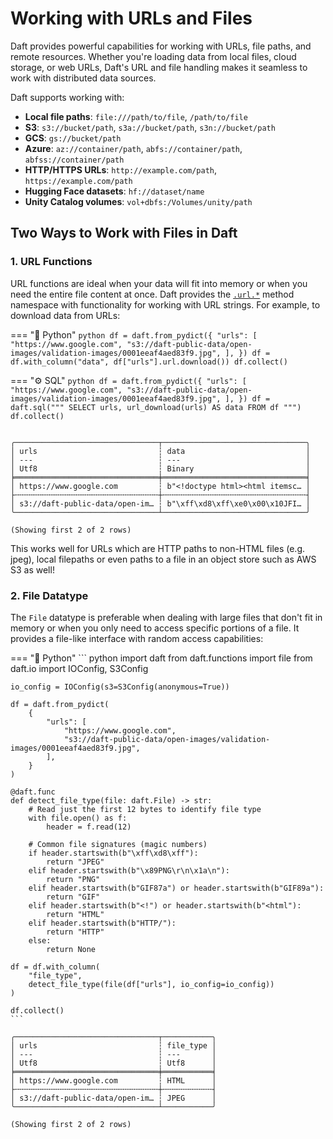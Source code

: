 # Working with URLs and Files

Daft provides powerful capabilities for working with URLs, file paths, and remote resources. Whether you're loading data from local files, cloud storage, or web URLs, Daft's URL and file handling makes it seamless to work with distributed data sources.

Daft supports working with:

- **Local file paths**: `file:///path/to/file`, `/path/to/file`
- **S3**: `s3://bucket/path`, `s3a://bucket/path`, `s3n://bucket/path`
- **GCS**: `gs://bucket/path`
- **Azure**: `az://container/path`, `abfs://container/path`, `abfss://container/path`
- **HTTP/HTTPS URLs**: `http://example.com/path`, `https://example.com/path`
- **Hugging Face datasets**: `hf://dataset/name`
- **Unity Catalog volumes**: `vol+dbfs:/Volumes/unity/path`

## Two Ways to Work with Files in Daft

### 1. URL Functions

URL functions are ideal when your data will fit into memory or when you need the entire file content at once. Daft provides the [`.url.*`](../api/expressions.md#daft.expressions.expressions.ExpressionUrlNamespace) method namespace with functionality for working with URL strings. For example, to download data from URLs:

<!-- todo(docs - cc): add relative path to url.download after figure out url namespace-->

=== "🐍 Python"
    ``` python
    df = daft.from_pydict({
        "urls": [
            "https://www.google.com",
            "s3://daft-public-data/open-images/validation-images/0001eeaf4aed83f9.jpg",
        ],
    })
    df = df.with_column("data", df["urls"].url.download())
    df.collect()
    ```

=== "⚙️ SQL"
    ```python
    df = daft.from_pydict({
        "urls": [
            "https://www.google.com",
            "s3://daft-public-data/open-images/validation-images/0001eeaf4aed83f9.jpg",
        ],
    })
    df = daft.sql("""
        SELECT
            urls,
            url_download(urls) AS data
        FROM df
    """)
    df.collect()
    ```

``` {title="Output"}

╭────────────────────────────────┬────────────────────────────────╮
│ urls                           ┆ data                           │
│ ---                            ┆ ---                            │
│ Utf8                           ┆ Binary                         │
╞════════════════════════════════╪════════════════════════════════╡
│ https://www.google.com         ┆ b"<!doctype html><html itemsc… │
├╌╌╌╌╌╌╌╌╌╌╌╌╌╌╌╌╌╌╌╌╌╌╌╌╌╌╌╌╌╌╌╌┼╌╌╌╌╌╌╌╌╌╌╌╌╌╌╌╌╌╌╌╌╌╌╌╌╌╌╌╌╌╌╌╌┤
│ s3://daft-public-data/open-im… ┆ b"\xff\xd8\xff\xe0\x00\x10JFI… │
╰────────────────────────────────┴────────────────────────────────╯

(Showing first 2 of 2 rows)
```

This works well for URLs which are HTTP paths to non-HTML files (e.g. jpeg), local filepaths or even paths to a file in an object store such as AWS S3 as well!


### 2. File Datatype

The `File` datatype is preferable when dealing with large files that don't fit in memory or when you only need to access specific portions of a file. It provides a file-like interface with random access capabilities:

=== "🐍 Python"
    ``` python
    import daft
    from daft.functions import file
    from daft.io import IOConfig, S3Config

    io_config = IOConfig(s3=S3Config(anonymous=True))

    df = daft.from_pydict(
        {
            "urls": [
                "https://www.google.com",
                "s3://daft-public-data/open-images/validation-images/0001eeaf4aed83f9.jpg",
            ],
        }
    )

    @daft.func
    def detect_file_type(file: daft.File) -> str:
        # Read just the first 12 bytes to identify file type
        with file.open() as f:
            header = f.read(12)

        # Common file signatures (magic numbers)
        if header.startswith(b"\xff\xd8\xff"):
            return "JPEG"
        elif header.startswith(b"\x89PNG\r\n\x1a\n"):
            return "PNG"
        elif header.startswith(b"GIF87a") or header.startswith(b"GIF89a"):
            return "GIF"
        elif header.startswith(b"<!") or header.startswith(b"<html"):
            return "HTML"
        elif header.startswith(b"HTTP/"):
            return "HTTP"
        else:
            return None

    df = df.with_column(
        "file_type",
        detect_file_type(file(df["urls"], io_config=io_config))
    )

    df.collect()
    ```

``` {title="Output"}
╭────────────────────────────────┬───────────╮
│ urls                           ┆ file_type │
│ ---                            ┆ ---       │
│ Utf8                           ┆ Utf8      │
╞════════════════════════════════╪═══════════╡
│ https://www.google.com         ┆ HTML      │
├╌╌╌╌╌╌╌╌╌╌╌╌╌╌╌╌╌╌╌╌╌╌╌╌╌╌╌╌╌╌╌╌┼╌╌╌╌╌╌╌╌╌╌╌┤
│ s3://daft-public-data/open-im… ┆ JPEG      │
╰────────────────────────────────┴───────────╯

(Showing first 2 of 2 rows)
```
